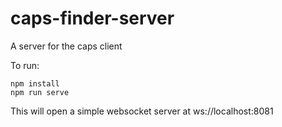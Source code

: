 # caps-finder-server
A server for the caps client

To run:
```
npm install
npm run serve
```

This will open a simple websocket server at ws://localhost:8081
